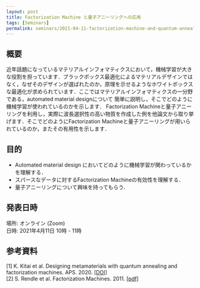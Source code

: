 ```yaml
---
layout: post
title: Factorization Machine と量子アニーリングへの応用
tags: [Seminars]
permalink: seminars/2021-04-11-factorization-machine-and-quantum-annealing
---
```


## 概要
近年話題になっているマテリアルインフォマティクスにおいて，機械学習が大きな役割を担っています．ブラックボックス最適化によるマテリアルデザインではなく，なぜそのデザインが選ばれたのか，原理を示せるようなホワイトボックスな最適化が求められています．ここではマテリアルインフォマティクスの一分野である，automated material designについて 簡単に説明し，そこでどのように機械学習が使われているのかを示します．
Factorization Machineと量子アニーリングを利用し，実際に波長選択性の高い物質を作成した例を他論文から取り挙げます．そこでどのようにFactorization Machineと量子アニーリングが用いられているのか，またその有用性を示します．

## 目的
- Automated material design においてどのように機械学習が関わっているかを理解する．
- スパースなデータに対するFactorization Machineの有効性を理解する．
- 量子アニーリングについて興味を持ってもらう．

## 発表日時
場所:  オンライン (Zoom) \
日時: 2021年4月11日 10時 - 11時

## 参考資料
[1] K. Kitai et al. Designing metamaterials with quantum annealing and factorization machines. APS. 2020. [[DOI]](https://journals.aps.org/prresearch/abstract/10.1103/PhysRevResearch.2.013319) \
[2] S. Rendle et al. Factorization Machines. 2011. [[pdf]](https://www.csie.ntu.edu.tw/~b97053/paper/Rendle2010FM.pdf)
